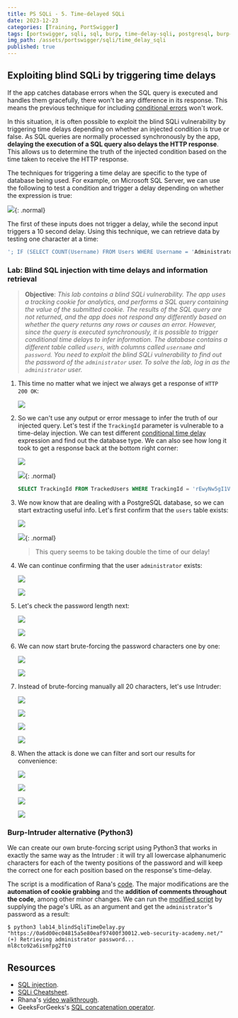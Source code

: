 ```yaml
---
title: PS SQLi - 5. Time-delayed SQLi
date: 2023-12-23
categories: [Training, PortSwigger]
tags: [portswigger, sqli, sql, burp, time-delay-sqli, postgresql, burp-intruder, python3]
img_path: /assets/portswigger/sqli/time_delay_sqli
published: true
---
```


## Exploiting blind SQLi by triggering time delays

If the app catches database errors when the SQL query is executed and handles them gracefully, there won't be any difference in its response. This means the previous technique for including [conditional errors](https://cspanias.github.io/posts/PS-SQLi-4.-Error-based-SQLi/) won't work.

In this situation, it is often possible to exploit the blind SQLi vulnerability by triggering time delays depending on whether an injected condition is true or false. As SQL queries are normally processed synchronously by the app, **delaying the execution of a SQL query also delays the HTTP response**. This allows us to determine the truth of the injected condition based on the time taken to receive the HTTP response.

The techniques for triggering a time delay are specific to the type of database being used. For example, on Microsoft SQL Server, we can use the following to test a condition and trigger a delay depending on whether the expression is true:

![](microsoft_sql_server.png){: .normal}

The first of these inputs does not trigger a delay, while the second input triggers a 10 second delay. Using this technique, we can retrieve data by testing one character at a time:

```sql
'; IF (SELECT COUNT(Username) FROM Users WHERE Username = 'Administrator' AND SUBSTRING(Password, 1, 1) > 'm') = 1 WAITFOR DELAY '0:0:{delay}'--
```

### Lab: Blind SQL injection with time delays and information retrieval

> **Objective**: _This lab contains a blind SQLi vulnerability. The app uses a tracking cookie for analytics, and performs a SQL query containing the value of the submitted cookie. The results of the SQL query are not returned, and the app does not respond any differently based on whether the query returns any rows or causes an error. However, since the query is executed synchronously, it is possible to trigger conditional time delays to infer information. The database contains a different table called `users`, with columns called `username` and `password`. You need to exploit the blind SQLi vulnerability to find out the password of the `administrator` user. To solve the lab, log in as the `administrator` user._

1. This time no matter what we inject we always get a response of `HTTP 200 OK`:

    ![](lab1_sqli_test.png)

2. So we can't use any output or error message to infer the truth of our injected query. Let's test if the `TrackingId` parameter is vulnerable to a time-delay injection. We can test different [conditional time delay](https://portswigger.net/web-security/sql-injection/cheat-sheet) expression and find out the database type. We can also see how long it took to get a response back at the bottom right corner:

    ![](lab1_test_version.png)

    ![](lab1_milliseconds.png){: .normal}

    ```sql
    SELECT TrackingId FROM TrackedUsers WHERE TrackingId = 'rEwyNw5gI1VsAfPW' || (SELECT CASE WHEN ( (SELECT COUNT(version())) = 1) THEN pg_sleep(10) ELSE pg_sleep(0) END)--
    ```

3. We now know that are dealing with a PostgreSQL database, so we can start extracting useful info. Let's first confirm that the `users` table exists:

    ![](lab1_test_users.png)

    ![](lab1_time_users.png){: .normal}

    > This query seems to be taking double the time of our delay!

3. We can continue confirming that the user `administrator` exists:

    ![](lab1_test_admin.png)

    ![](lab1_time_admin.png)

4. Let's check the password length next:

    ![](lab1_test_pass_length.png)

    ![](lab1_time_pass_length.png)

5. We can now start brute-forcing the password characters one by one:

    ![](lab1_test_first_letter.png)

    ![](lab1_time_first_letter.png)

6. Instead of brute-forcing manually all 20 characters, let's use Intruder:

    ![](lab1_intruder_pos.png)

    ![](lab1_intruder_payload_1.png)

    ![](lab1_intruder_payload_2.png)

    ![](lab1_intruder_threads.png)

7. When the attack is done we can filter and sort our results for convenience:

    ![](lab1_intruder_highlight.png)

    ![](lab1_intruder_highlight_1.png)

    ![](lab1_intruder_highlight_2.png)

    ![](lab1_solved.png)

### Burp-Intruder alternative (Python3)

We can create our own brute-forcing script using Python3 that works in exactly the same way as the Intruder : it will try all lowercase alphanumeric characters for each of the twenty positions of the password and will keep the correct one for each position based on the response's time-delay.

The script is a modification of Rana's [code](https://raw.githubusercontent.com/rkhal101/Web-Security-Academy-Series/main/sql-injection/lab-14/sqli-lab-14.py). The major modifications are the **automation of cookie grabbing** and the **addition of comments throughout the code**, among other minor changes. We can run the [modified script](https://github.com/CSpanias/cspanias.github.io/blob/main/assets/portswigger/sqli/time_delay_sqli/lab14_blindSqliTimeDelay.py) by supplying the page's URL as an argument and get the `administrator`'s password as a result:

```shell
$ python3 lab14_blindSqliTimeDelay.py "https://0a6d00ec04815a5e80eaf97400f30012.web-security-academy.net/"
(+) Retrieving administrator password...
ml8cto92a6ismfpg2ft0
```
## Resources

- [SQL injection](https://portswigger.net/web-security/learning-paths/sql-injection).
- [SQLi Cheatsheet](https://portswigger.net/web-security/sql-injection/cheat-sheet).
- Rhana's [video walkthrough](https://www.youtube.com/watch?v=6RQDafoyfgQ).
- GeeksForGeeks's [SQL concatenation operator](https://www.geeksforgeeks.org/sql-concatenation-operator/).